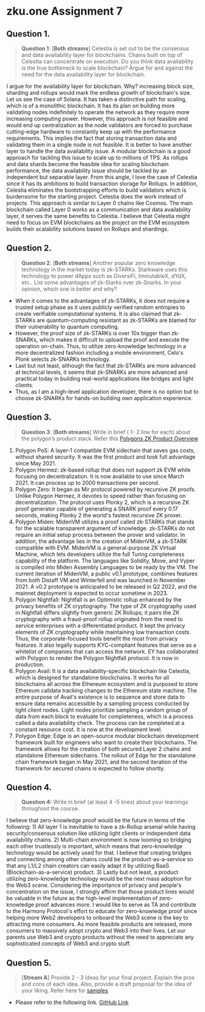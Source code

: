 # zku.one Assignment 7

## Question 1.

> **Question 1**: [**Both streams**] Celestia is set out to be the consensus and data availability layer for blockchains. Chains built on top of Celestia can concentrate on execution. Do you think data availability is the true bottleneck to scale blockchain? Argue for and against the need for the data availability layer for blockchain.

I argue for the availability layer for blockchain. Why? increasing block size, sharding and rollups would mark the endless growth of blockchain's size. Let us see the case of Solana. It has taken a distinctive path for scaling, which is of a monolithic blockchain. It has its plan on building more validating nodes indefinitely to operate the network as they require more increasing computing power. However, this approach is not feasible and would end up centralization as the node validators are forced to purchase cutting-edge hardware to constantly keep up with the performance requirements. This implies the fact that storing transaction data and validating them in a single node is not feasible.
It is better to have another layer to handle the data availability issue. A modular blockchain is a good approach for tackling this issue to scale up to millions of TPS. As rollups and data shards become the feasible idea for scaling blockchain performance, the data availability issue should be tackled by an independent but separable layer. From this angle, I love the case of Celestia since it has its ambitions to build transaction storage for Rollups. In addition, Celestia eliminates the bootstrapping efforts to build validators which is burdensome for the starting project. Celestia does the work instead of projects. This approach is similar to Layer 0 chains like Cosmos. The main blockchain called Layer 0 works as a communication and data availability layer, it serves the same benefits to Celestia. I believe that Celestia might need to focus on EVM blockchains as the project on the EVM ecosystem builds their scalability solutions based on Rollups and shardings.

## Question 2.

> **Question 2**: [**Both streams**] Another popular zero knowledge technology in the market today is zk-STARKs. Starkware uses this technology to power dApps such as DiversiFi, ImmutableX, dYdX, etc.. List some advantages of zk-Starks over zk-Snarks. In your opinion, which one is better and why?

- When it comes to the advantages of zk-STARKs, it does not require a trusted setup phase as it uses publicly verified random entropies to create verifiable computational systems. It is also claimed that zk-STARKs are quantum-computing resistant as zk-STARKs are blamed for their vulnerability to quantum computing.
- However, the proof size of zk-STARKs is over 10x bigger than zk-SNARKs, which makes it difficult to upload the proof and execute the operation on-chain. Thus, to utilize zero-knowledge technology in a more decentralized fashion including a mobile environment, Celo's Plonk selects zk-SNARKs technology.
- Last but not least, although the fact that zk-STARKs are more advanced at technical levels, it seems that zk-SNARKs are more advanced and practical today in building real-world applications like bridges and light clients.
- Thus, as I am a high-level application developer, there is no option but to choose zk-SNARKs for hands-on building own application experience.

## Question 3.

> **Question 3**: [**Both streams**] Write in brief ( 1- 2 line for each) about the polygon’s product stack. Refer this [Polygons ZK Product Overview](https://messari.io/article/polygon-a-multi-sided-approach-to-zk-scaling)

1. Polygon PoS: A layer-1 compatible EVM sidechain that saves gas costs, without shared security. It was the first product and took full advantage since May 2021.
2. Polygon Hermez: zk-based rollup that does not support zk EVM while focusing on decentralization. It is now available to use since March 2021. It can process up to 2000 transactions per second.
3. Polygon Zero: It began as Mir protocol powered by recursive ZK proofs. Unlike Polygon Hermez, it devotes to speed rather than focusing on decentralization. The protocol uses Plonky 2, which is a recursive ZK proof generator capable of generating a SNARK proof every 0.17 seconds, making Plonky 2 the world's fastest recursive ZK prover.
4. Polygon Miden: MidenVM utilizes a proof called zk-STARKs that stands for the scalable transparent argument of knowledge. zk-STARKs do not require an initial setup process between the prover and validator. In addition, the advantage lies in the creation of MidenVM, a zk-STARK compatible with EVM. MidenVM is a general-purpose ZK Virtual Machine, which lets developers utilize the full Turing completeness capability of the platform. The languages like Solidity, Move, and Vyper is compiled into Miden Assembly Languages to be ready by the VM. The current iteration of MidenVM, a public v0.1 prototype, combines features from both Distaff VM and Winterfell and was launched in November 2021. A v0.2 prototype is anticipated to be released in Q2 2022, and the mainnet deployment is expected to occur sometime in 2023.
5. Polygon Nightfall: Nightfall is an Optimistic rollup enhanced by the privacy benefits of ZK cryptography. The type of ZK cryptography used in Nightfall differs slightly from generic ZK Rollups; it pairs the ZK cryptography with a fraud-proof rollup originated from the need to service enterprises with a differentiated product. It kept the privacy elements of ZK cryptography while maintaining low transaction costs. Thus, the corporate-focused tools benefit the most from privacy features. It also legally supports KYC-compliant features that serve as a whitelist of companies that can access the network. EY has collaborated with Polygon to render the Polygon Nightfall protocol. It is now in production.
6. Polygon Avail: It is a data availability-specific blockchain like Celestia, which is designed for standalone blockchains. It works for all blockchains all across the Ethereum ecosystem and is purposed to store Ethereum calldata tracking changes to the Ethereum state machine. The entire purpose of Avail's existence is to sequence and store data to ensure data remains accessible by a sampling process conducted by light client nodes. Light nodes prioritize sampling a random group of data from each block to evaluate for completeness, which is a process called a data availability check. The process can be completed at a constant resource cost. It is now at the development level.
7. Polygon Edge: Edge is an open-source modular blockchain development framework built for engineers who want to create their blockchains. The framework allows for the creation of both secured Layer 2 chains and standalone Ethereum sidechains. The rollout of Edge for the standalone chain framework began in May 2021, and the second iteration of the framework for secured chains is expected to follow shortly.

## Question 4.

> **Question 4:** Write in brief (at least 4 -5 lines) about your learnings throughout the course.

I believe that zero-knowledge proof would be the future in terms of the following: 1) All layer 1 is inevitable to have a zk-Rollup arsenal while having security/consensus solution like utilizing light clients or independent data availability chains. 2) Multi-chain environment is now looming so bridging each other trustlessly is important, which means that zero-knowledge technology would be actively used for that. I believe that creating bridges and connecting among other chains could be the product-as-a-service so that any L1/L2 chain creators can easily adapt it by utilizing BaaS (Blockchain-as-a-service) product. 3) Lastly but not least, a product utilizing zero-knowledge technology would be the next mass adoption for the Web3 scene. Considering the importance of privacy and people's concentration on the issue, I strongly affirm that those product lines would be valuable in the future as the high-level implementation of zero-knowledge proof advances more. I would like to serve as TA and contribute to the Harmony Protocol's effort to educate for zero-knowledge proof since helping more Web2 developers to onboard the Web3 scene is the key to attracting more consumers. As more feasible products are released, more consumers to massively adopt crypto and Web3 into their lives. Let our parents use Web3 and crypto products without the need to appreciate any sophisticated concepts of Web3 and crypto stuff.

## Question 5.

> [**Stream A**] Provide 2 - 3 ideas for your final project. Explain the pros and cons of each idea. Also, provide a draft proposal for the idea of your liking. Refer here for [samples](https://talk.harmony.one/c/funding-proposals/zkdao/84).

* Please refer to the following link. [GitHub Link](https://github.com/jypthemiracle/zkIdentity)